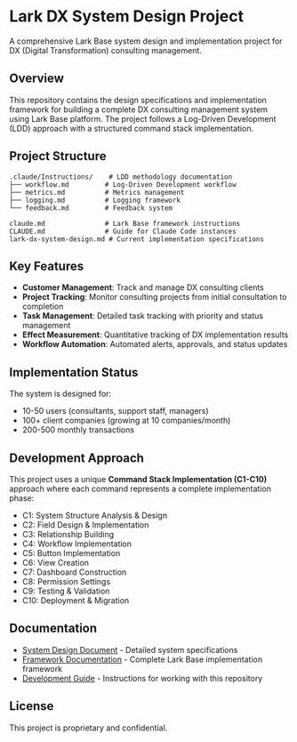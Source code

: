 # Lark DX System Design Project

A comprehensive Lark Base system design and implementation project for DX (Digital Transformation) consulting management.

## Overview

This repository contains the design specifications and implementation framework for building a complete DX consulting management system using Lark Base platform. The project follows a Log-Driven Development (LDD) approach with a structured command stack implementation.

## Project Structure

```
.claude/Instructions/    # LDD methodology documentation
├── workflow.md         # Log-Driven Development workflow
├── metrics.md          # Metrics management
├── logging.md          # Logging framework
└── feedback.md         # Feedback system

claude.md               # Lark Base framework instructions
CLAUDE.md               # Guide for Claude Code instances
lark-dx-system-design.md # Current implementation specifications
```

## Key Features

- **Customer Management**: Track and manage DX consulting clients
- **Project Tracking**: Monitor consulting projects from initial consultation to completion
- **Task Management**: Detailed task tracking with priority and status management
- **Effect Measurement**: Quantitative tracking of DX implementation results
- **Workflow Automation**: Automated alerts, approvals, and status updates

## Implementation Status

The system is designed for:
- 10-50 users (consultants, support staff, managers)
- 100+ client companies (growing at 10 companies/month)
- 200-500 monthly transactions

## Development Approach

This project uses a unique **Command Stack Implementation (C1-C10)** approach where each command represents a complete implementation phase:

- C1: System Structure Analysis & Design
- C2: Field Design & Implementation
- C3: Relationship Building
- C4: Workflow Implementation
- C5: Button Implementation
- C6: View Creation
- C7: Dashboard Construction
- C8: Permission Settings
- C9: Testing & Validation
- C10: Deployment & Migration

## Documentation

- [System Design Document](lark-dx-system-design.md) - Detailed system specifications
- [Framework Documentation](claude.md) - Complete Lark Base implementation framework
- [Development Guide](CLAUDE.md) - Instructions for working with this repository

## License

This project is proprietary and confidential.